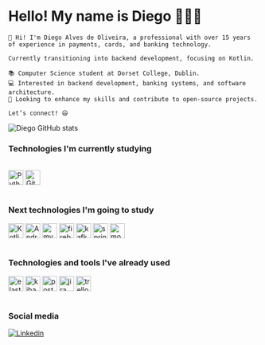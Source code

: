 # Hello! My name is Diego 🙋🏻‍♂️

```
👋 Hi! I'm Diego Alves de Oliveira, a professional with over 15 years of experience in payments, cards, and banking technology.

Currently transitioning into backend development, focusing on Kotlin.

📚 Computer Science student at Dorset College, Dublin.
💻 Interested in backend development, banking systems, and software architecture.
🚀 Looking to enhance my skills and contribute to open-source projects.

Let’s connect! 😃
```

![Diego GitHub stats](https://github-readme-stats.vercel.app/api?username=DiegoAlvesOL&show_icons=true&theme=tokyonight)

### Technologies I'm currently studying
<div style="display: inline_block"><br/>
<img align="center" alt="Python" height="30" src="https://img.shields.io/badge/python-3670A0?style=for-the-badge&logo=python&logoColor=ffdd54">
<img align="center" alt="Git" height="30" src="https://img.shields.io/badge/git-%23F05033.svg?style=for-the-badge&logo=git&logoColor=white"> 
</div><br/>


### Next technologies I'm going to study
<div style="dicplay: inline_block">
    <img align="center" alt="Kotlin" height="30" src="https://img.shields.io/badge/Kotlin-0095D5?&style=for-the-badge&logo=kotlin&logoColor=white">
    <img align="center" alt="Android" height="30" src="https://img.shields.io/badge/Android-3DDC84?style=for-the-badge&logo=android&logoColor=white">
    <img align = "center" alt="mysql" height="30" src= "https://img.shields.io/badge/mysql-4479A1.svg?style=for-the-badge&logo=mysql&logoColor=white">
    <img align="center" alt="firebase" height="30" src="https://img.shields.io/badge/firebase-a08021?style=for-the-badge&logo=firebase&logoColor=ffcd34">
    <img align="center" alt="kafka" height="30" src="https://img.shields.io/badge/Apache%20Kafka-231F20?logo=apachekafka&logoColor=fff&style=for-the-badge">
    <img align = "center" alt="springboot" height="30" src= "https://img.shields.io/badge/spring-%236DB33F.svg?style=for-the-badge&logo=spring&logoColor=white">
    <img align="center" alt="mongoDb" height="30" src="https://img.shields.io/badge/MongoDB-47A248?logo=mongodb&logoColor=fff&style=for-the-badge">
</div><br/>


### Technologies and tools I've already used
<div>
    <div style="display:inline_block">
    <img align="center" alt="elasticsearch" height="30" src="https://img.shields.io/badge/-ElasticSearch-005571?style=for-the-badge&logo=elasticsearch">
    <img align="center" alt="kibana" height="30" src="https://img.shields.io/badge/Kibana-005571?style=for-the-badge&logo=Kibana&logoColor=white">
    <img align="center" alt="postman" height="30" src="https://img.shields.io/badge/Postman-FF6C37?style=for-the-badge&logo=postman&logoColor=white">
    <img align="center" alt="jira" height="30" src="https://img.shields.io/badge/jira-%230A0FFF.svg?style=for-the-badge&logo=jira&logoColor=white">
    <img align="center" alt="trello" height="30" src="https://img.shields.io/badge/Trello-0052CC?style=for-the-badge&logo=trello&logoColor=white">
</div><br/>

### Social media
[![Linkedin](https://img.shields.io/badge/LinkedIn-0077B5?style=for-the-badge&logo=linkedin&logoColor=white)](https://www.linkedin.com/in/diego-alves-de-oliveira-1396a921a/)

